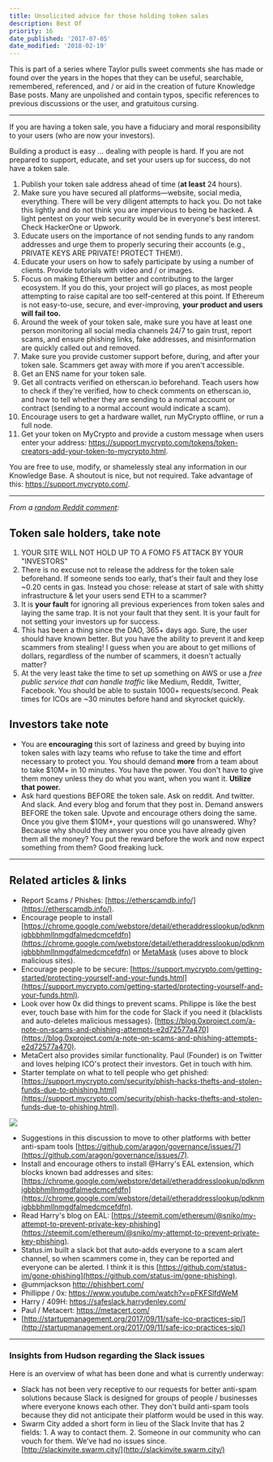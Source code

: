 ```yaml
---
title: Unsolicited advice for those holding token sales
description: Best Of
priority: 16
date_published: '2017-07-05'
date_modified: '2018-02-19'
---
```


This is part of a series where Taylor pulls sweet comments she has made or found over the years in the hopes that they can be useful, searchable, remembered, referenced, and / or aid in the creation of future Knowledge Base posts. Many are unpolished and contain typos, specific references to previous discussions or the user, and gratuitous cursing.

---

If you are having a token sale, you have a fiduciary and moral responsibility to your users (who are now your investors).

Building a product is easy ... dealing with people is hard. If you are not prepared to support, educate, and set your users up for success, do not have a token sale.

1. Publish your token sale address ahead of time (**at least** 24 hours).
2. Make sure you have secured all platforms—website, social media, everything. There will be very diligent attempts to hack you. Do not take this lightly and do not think you are impervious to being be hacked. A light pentest on your web security would be in everyone's best interest. Check HackerOne or Upwork.
3. Educate users on the importance of not sending funds to any random addresses and urge them to properly securing their accounts (e.g., PRIVATE KEYS ARE PRIVATE! PROTECT THEM!).
4. Educate your users on how to safely participate by using a number of clients. Provide tutorials with video and / or images.
5. Focus on making Ethereum better and contributing to the larger ecosystem. If you do this, your project will go places, as most people attempting to raise capital are too self-centered at this point. If Ethereum is not easy-to-use, secure, and ever-improving, **your product and users will fail too.**
6. Around the week of your token sale, make sure you have at least one person monitoring all social media channels 24/7 to gain trust, report scams, and ensure phishing links, fake addresses, and misinformation are quickly called out and removed.
7. Make sure you provide customer support before, during, and after your token sale. Scammers get away with more if you aren't accessible.
8. Get an ENS name for your token sale.
9. Get all contracts verified on etherscan.io beforehand. Teach users how to check if they're verified, how to check comments on etherscan.io, and how to tell whether they are sending to a normal account or contract (sending to a normal account would indicate a scam).
10. Encourage users to get a hardware wallet, run MyCrypto offline, or run a full node.
11. Get your token on MyCrypto and provide a custom message when users enter your address: <https://support.mycrypto.com/tokens/token-creators-add-your-token-to-mycrypto.html>.

You are free to use, modify, or shamelessly steal any information in our Knowledge Base. A shoutout is nice, but not required. Take advantage of this: <https://support.mycrypto.com/>.

---

*From a [random Reddit comment](https://www.reddit.com/r/ethtrader/comments/6c4np8/psa_another_8_eth_gone_to_a_scammer_during_storj/dhrybvx/):*

## Token sale holders, take note

1. YOUR SITE WILL NOT HOLD UP TO A FOMO F5 ATTACK BY YOUR "INVESTORS"
2. There is no excuse not to release the address for the token sale beforehand. If someone sends too early, that's their fault and they lose ~0.20 cents in gas. Instead you chose: release at start of sale with shitty infrastructure & let your users send ETH to a scammer?
3. It is **your fault** for ignoring all previous experiences from token sales and laying the same trap. It is not your fault that they sent. It is your fault for not setting your investors up for success.
4. This has been a thing since the DAO, 365+ days ago. Sure, the user should have known better. But you have the ability to prevent it and keep scammers from stealing! I guess when you are about to get millions of dollars, regardless of the number of scammers, it doesn't actually matter?
5. At the very least take the time to set up something on AWS or use a *free public service that can handle traffic* like Medium, Reddit, Twitter, Facebook. You should be able to sustain 1000+ requests/second. Peak times for ICOs are ~30 minutes before hand and skyrocket quickly.

## Investors take note

* You are **encouraging** this sort of laziness and greed by buying into token sales with lazy teams who refuse to take the time and effort necessary to protect you. You should demand **more** from a team about to take $10M+ in 10 minutes. You have the power. You don't have to give them money unless they do what you want, when you want it. **Utilize that power.**
* Ask hard questions BEFORE the token sale. Ask on reddit. And twitter. And slack. And every blog and forum that they post in. Demand answers BEFORE the token sale. Upvote and encourage others doing the same. Once you give them $10M+, your questions will go unanswered. Why? Because why should they answer you once you have already given them all the money? You put the reward before the work and now expect something from them? Good freaking luck.

---

## Related articles & links

* Report Scams / Phishes: [https://etherscamdb.info/](https://etherscamdb.info/).
* Encourage people to install [https://chrome.google.com/webstore/detail/etheraddresslookup/pdknmigbbbhmllnmgdfalmedcmcefdfn](https://chrome.google.com/webstore/detail/etheraddresslookup/pdknmigbbbhmllnmgdfalmedcmcefdfn) or [MetaMask](https://chrome.google.com/webstore/detail/metamask/nkbihfbeogaeaoehlefnkodbefgpgknn) (uses above to block malicious sites).
* Encourage people to be secure: [https://support.mycrypto.com/getting-started/protecting-yourself-and-your-funds.html](https://support.mycrypto.com/getting-started/protecting-yourself-and-your-funds.html).
* Look over how 0x did things to prevent scams. Philippe is like the best ever, touch base with him for the code for Slack if you need it (blacklists and auto-deletes malicious messages). [https://blog.0xproject.com/a-note-on-scams-and-phishing-attempts-e2d72577a470](https://blog.0xproject.com/a-note-on-scams-and-phishing-attempts-e2d72577a470).
* MetaCert also provides similar functionality. Paul (Founder) is on Twitter and loves helping ICO's protect their investors. Get in touch with him.
* Starter template on what to tell people who get phished: [https://support.mycrypto.com/security/phish-hacks-thefts-and-stolen-funds-due-to-phishing.html](https://support.mycrypto.com/security/phish-hacks-thefts-and-stolen-funds-due-to-phishing.html).

![](../images/best-of/unsolicited-advice.png)

* Suggestions in this discussion to move to other platforms with better anti-spam tools [https://github.com/aragon/governance/issues/7](https://github.com/aragon/governance/issues/7).
* Install and encourage others to install @Harry's EAL extension, which blocks known bad addresses and sites: [https://chrome.google.com/webstore/detail/etheraddresslookup/pdknmigbbbhmllnmgdfalmedcmcefdfn](https://chrome.google.com/webstore/detail/etheraddresslookup/pdknmigbbbhmllnmgdfalmedcmcefdfn).
* Read Harry's blog on EAL: [https://steemit.com/ethereum/@sniko/my-attempt-to-prevent-private-key-phishing](https://steemit.com/ethereum/@sniko/my-attempt-to-prevent-private-key-phishing).
* Status.im built a slack bot that auto-adds everyone to a scam alert channel, so when scammers come in, they can be reported and everyone can be alerted. I think it is this [https://github.com/status-im/gone-phishing](https://github.com/status-im/gone-phishing).
* @ummjackson <http://phishbert.com/>
* Phillippe / 0x: <https://www.youtube.com/watch?v=pFKFSlfdWeM>
* Harry / 409H: <https://safeslack.harrydenley.com/>
* Paul / Metacert: <https://metacert.com/>
* [http://startupmanagement.org/2017/09/11/safe-ico-practices-sip/](http://startupmanagement.org/2017/09/11/safe-ico-practices-sip/)

---

### Insights from Hudson regarding the Slack issues

Here is an overview of what has been done and what is currently underway:

* Slack has not been very receptive to our requests for better anti-spam solutions because Slack is designed for groups of people / businesses where everyone knows each other. They don't build anti-spam tools because they did not anticipate their platform would be used in this way.
* Swarm City added a short form in lieu of the Slack Invite that has 2 fields: 1. A way to contact them. 2. Someone in our community who can vouch for them. We’ve had no issues since. [http://slackinvite.swarm.city/](http://slackinvite.swarm.city/)
